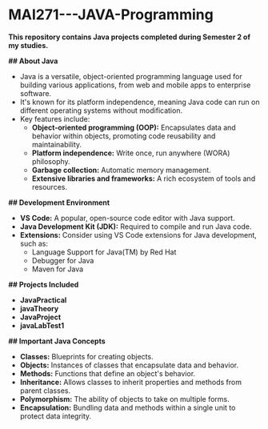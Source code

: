 # MAI271---JAVA-Programming

**This repository contains Java projects completed during Semester 2 of my studies.**

**## About Java**

* Java is a versatile, object-oriented programming language used for building various applications, from web and mobile apps to enterprise software.
* It's known for its platform independence, meaning Java code can run on different operating systems without modification.
* Key features include:
    - **Object-oriented programming (OOP):** Encapsulates data and behavior within objects, promoting code reusability and maintainability.
    - **Platform independence:** Write once, run anywhere (WORA) philosophy.
    - **Garbage collection:** Automatic memory management.
    - **Extensive libraries and frameworks:** A rich ecosystem of tools and resources.

**## Development Environment**

* **VS Code:** A popular, open-source code editor with Java support.
* **Java Development Kit (JDK):** Required to compile and run Java code.
* **Extensions:** Consider using VS Code extensions for Java development, such as:
    - Language Support for Java(TM) by Red Hat
    - Debugger for Java
    - Maven for Java

**## Projects Included**
* **JavaPractical**
* **javaTheory**
* **JavaProject**
* **javaLabTest1**

**## Important Java Concepts**

* **Classes:** Blueprints for creating objects.
* **Objects:** Instances of classes that encapsulate data and behavior.
* **Methods:** Functions that define an object's behavior.
* **Inheritance:** Allows classes to inherit properties and methods from parent classes.
* **Polymorphism:** The ability of objects to take on multiple forms.
* **Encapsulation:** Bundling data and methods within a single unit to protect data integrity.
